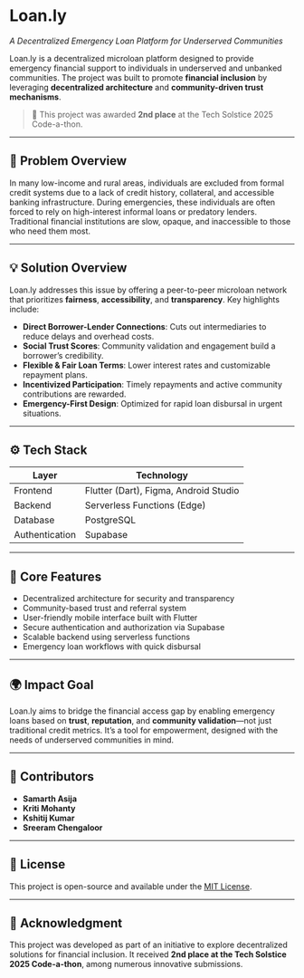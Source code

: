 # Loan.ly  
*A Decentralized Emergency Loan Platform for Underserved Communities*

Loan.ly is a decentralized microloan platform designed to provide emergency financial support to individuals in underserved and unbanked communities. The project was built to promote **financial inclusion** by leveraging **decentralized architecture** and **community-driven trust mechanisms**.

> 🏅 This project was awarded **2nd place** at the Tech Solstice 2025 Code-a-thon.

---

## 📌 Problem Overview

In many low-income and rural areas, individuals are excluded from formal credit systems due to a lack of credit history, collateral, and accessible banking infrastructure. During emergencies, these individuals are often forced to rely on high-interest informal loans or predatory lenders. Traditional financial institutions are slow, opaque, and inaccessible to those who need them most.

---

## 💡 Solution Overview

Loan.ly addresses this issue by offering a peer-to-peer microloan network that prioritizes **fairness**, **accessibility**, and **transparency**. Key highlights include:

- **Direct Borrower-Lender Connections**: Cuts out intermediaries to reduce delays and overhead costs.
- **Social Trust Scores**: Community validation and engagement build a borrower’s credibility.
- **Flexible & Fair Loan Terms**: Lower interest rates and customizable repayment plans.
- **Incentivized Participation**: Timely repayments and active community contributions are rewarded.
- **Emergency-First Design**: Optimized for rapid loan disbursal in urgent situations.

---

## ⚙️ Tech Stack

| Layer         | Technology            |
|---------------|------------------------|
| Frontend      | Flutter (Dart), Figma, Android Studio |
| Backend       | Serverless Functions (Edge) |
| Database      | PostgreSQL             |
| Authentication | Supabase              |

---

## 🔑 Core Features

- Decentralized architecture for security and transparency  
- Community-based trust and referral system  
- User-friendly mobile interface built with Flutter  
- Secure authentication and authorization via Supabase  
- Scalable backend using serverless functions  
- Emergency loan workflows with quick disbursal

---

## 🌍 Impact Goal

Loan.ly aims to bridge the financial access gap by enabling emergency loans based on **trust**, **reputation**, and **community validation**—not just traditional credit metrics. It’s a tool for empowerment, designed with the needs of underserved communities in mind.

---

## 👥 Contributors

- **Samarth Asija**  
- **Kriti Mohanty**  
- **Kshitij Kumar**  
- **Sreeram Chengaloor**

---

## 📌 License

This project is open-source and available under the [MIT License](LICENSE).

---

## 📣 Acknowledgment

This project was developed as part of an initiative to explore decentralized solutions for financial inclusion. It received **2nd place at the Tech Solstice 2025 Code-a-thon**, among numerous innovative submissions.
